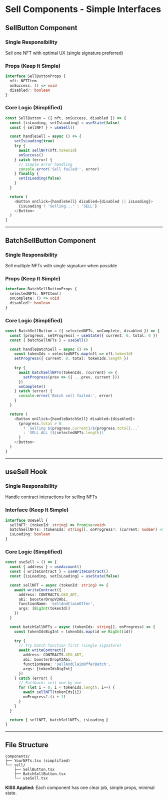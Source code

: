 # Sell Components - Simple Interfaces

## SellButton Component

### Single Responsibility
Sell one NFT with optimal UX (single signature preferred)

### Props (Keep It Simple)
```typescript
interface SellButtonProps {
  nft: NFTItem
  onSuccess: () => void
  disabled?: boolean
}
```

### Core Logic (Simplified)
```typescript
const SellButton = ({ nft, onSuccess, disabled }) => {
  const [isLoading, setIsLoading] = useState(false)
  const { sellNFT } = useSell()

  const handleSell = async () => {
    setIsLoading(true)
    try {
      await sellNFT(nft.tokenId)
      onSuccess()
    } catch (error) {
      // Simple error handling
      console.error('Sell failed:', error)
    } finally {
      setIsLoading(false)
    }
  }

  return (
    <Button onClick={handleSell} disabled={disabled || isLoading}>
      {isLoading ? 'Selling...' : 'SELL'}
    </Button>
  )
}
```

---

## BatchSellButton Component

### Single Responsibility
Sell multiple NFTs with single signature when possible

### Props (Keep It Simple)
```typescript
interface BatchSellButtonProps {
  selectedNFTs: NFTItem[]
  onComplete: () => void
  disabled?: boolean
}
```

### Core Logic (Simplified)
```typescript
const BatchSellButton = ({ selectedNFTs, onComplete, disabled }) => {
  const [progress, setProgress] = useState({ current: 0, total: 0 })
  const { batchSellNFTs } = useSell()

  const handleBatchSell = async () => {
    const tokenIds = selectedNFTs.map(nft => nft.tokenId)
    setProgress({ current: 0, total: tokenIds.length })
    
    try {
      await batchSellNFTs(tokenIds, (current) => {
        setProgress(prev => ({ ...prev, current }))
      })
      onComplete()
    } catch (error) {
      console.error('Batch sell failed:', error)
    }
  }

  return (
    <Button onClick={handleBatchSell} disabled={disabled}>
      {progress.total > 0 
        ? `Selling ${progress.current}/${progress.total}...`
        : `SELL ALL (${selectedNFTs.length})`
      }
    </Button>
  )
}
```

---

## useSell Hook

### Single Responsibility
Handle contract interactions for selling NFTs

### Interface (Keep It Simple)
```typescript
interface UseSell {
  sellNFT: (tokenId: string) => Promise<void>
  batchSellNFTs: (tokenIds: string[], onProgress?: (current: number) => void) => Promise<void>
  isLoading: boolean
}
```

### Core Logic (Simplified)
```typescript
const useSell = () => {
  const { address } = useAccount()
  const { writeContract } = useWriteContract()
  const [isLoading, setIsLoading] = useState(false)

  const sellNFT = async (tokenId: string) => {
    await writeContract({
      address: CONTRACTS.GEO_ART,
      abi: boosterDropV2Abi,
      functionName: 'sellAndClaimOffer',
      args: [BigInt(tokenId)]
    })
  }

  const batchSellNFTs = async (tokenIds: string[], onProgress) => {
    const tokenIdsBigInt = tokenIds.map(id => BigInt(id))
    
    try {
      // Try batch function first (single signature)
      await writeContract({
        address: CONTRACTS.GEO_ART,
        abi: boosterDropV2Abi,
        functionName: 'sellAndClaimOfferBatch',
        args: [tokenIdsBigInt]
      })
    } catch (error) {
      // Fallback: sell one by one
      for (let i = 0; i < tokenIds.length; i++) {
        await sellNFT(tokenIds[i])
        onProgress?.(i + 1)
      }
    }
  }

  return { sellNFT, batchSellNFTs, isLoading }
}
```

---

## File Structure
```
components/
├── YourNFTs.tsx (simplified)
└── sell/
    ├── SellButton.tsx
    ├── BatchSellButton.tsx
    └── useSell.tsx
```

**KISS Applied:** Each component has one clear job, simple props, minimal state.